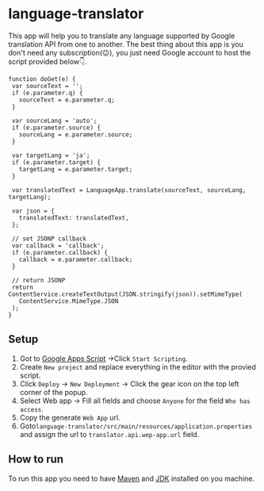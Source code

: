 # language-translator

This app will help you to translate any language supported by Google translation API from one to another. The best thing about this app is you don't need any 
  subscription(:wink:), you just need Google account to host the script provided below:point_down:.
 
 ```
 function doGet(e) {
  var sourceText = '';
  if (e.parameter.q) {
    sourceText = e.parameter.q;
  }

  var sourceLang = 'auto';
  if (e.parameter.source) {
    sourceLang = e.parameter.source;
  }

  var targetLang = 'ja';
  if (e.parameter.target) {
    targetLang = e.parameter.target;
  }

  var translatedText = LanguageApp.translate(sourceText, sourceLang, targetLang);

  var json = {
    translatedText: translatedText,
  };

  // set JSONP callback
  var callback = 'callback';
  if (e.parameter.callback) {
    callback = e.parameter.callback;
  }

  // return JSONP
  return ContentService.createTextOutput(JSON.stringify(json)).setMimeType(
    ContentService.MimeType.JSON
  );
}
```
## Setup
1. Got to [Google Apps Script](https://www.google.com/script/start/) ->Click `Start Scripting`.
2. Create `New project` and replace everything in the editor with the provied script.
3. Click `Deploy` -> `New Deployment` -> Click the gear icon on the top left corner of the popup.
4. Select Web app -> Fill all fields and choose `Anyone` for the field `Who has access`.
5. Copy the generate `Web App` url.
6. Goto` language-translator/src/main/resources/application.properties ` and assign the url to `translator.api.wep-app.url` field.

## How to run
To run this app you need to have [Maven](https://maven.apache.org/) and [JDK](https://www.oracle.com/java/technologies/downloads/) installed on you machine.
